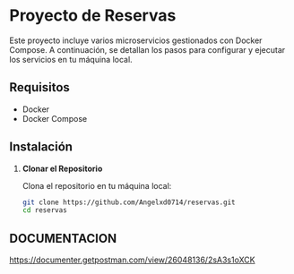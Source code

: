 # Proyecto de Reservas

Este proyecto incluye varios microservicios gestionados con Docker Compose. A continuación, se detallan los pasos para configurar y ejecutar los servicios en tu máquina local.

## Requisitos

- Docker
- Docker Compose

## Instalación

1. **Clonar el Repositorio**

   Clona el repositorio en tu máquina local:

   ```bash
   git clone https://github.com/Angelxd0714/reservas.git
   cd reservas

## DOCUMENTACION

   <https://documenter.getpostman.com/view/26048136/2sA3s1oXCK>
